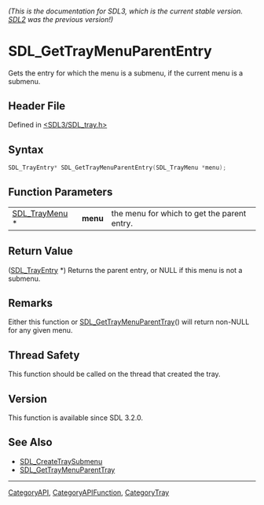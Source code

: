 ###### (This is the documentation for SDL3, which is the current stable version. [SDL2](https://wiki.libsdl.org/SDL2/) was the previous version!)
# SDL_GetTrayMenuParentEntry

Gets the entry for which the menu is a submenu, if the current menu is a submenu.

## Header File

Defined in [<SDL3/SDL_tray.h>](https://github.com/libsdl-org/SDL/blob/main/include/SDL3/SDL_tray.h)

## Syntax

```c
SDL_TrayEntry* SDL_GetTrayMenuParentEntry(SDL_TrayMenu *menu);
```

## Function Parameters

|                                |          |                                             |
| ------------------------------ | -------- | ------------------------------------------- |
| [SDL_TrayMenu](SDL_TrayMenu) * | **menu** | the menu for which to get the parent entry. |

## Return Value

([SDL_TrayEntry](SDL_TrayEntry) *) Returns the parent entry, or NULL if
this menu is not a submenu.

## Remarks

Either this function or
[SDL_GetTrayMenuParentTray](SDL_GetTrayMenuParentTray)() will return
non-NULL for any given menu.

## Thread Safety

This function should be called on the thread that created the tray.

## Version

This function is available since SDL 3.2.0.

## See Also

- [SDL_CreateTraySubmenu](SDL_CreateTraySubmenu)
- [SDL_GetTrayMenuParentTray](SDL_GetTrayMenuParentTray)

----
[CategoryAPI](CategoryAPI), [CategoryAPIFunction](CategoryAPIFunction), [CategoryTray](CategoryTray)


